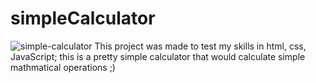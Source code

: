 # simpleCalculator
<img src="https://i.ibb.co/zntvByx/Screen-Shot-1442-06-04-at-5-48-30-AM.png" alt="simple-calculator" border="0" href="#">
This project was made to test my skills in html, css, JavaScript; this is a pretty simple calculator that would calculate simple mathmatical operations ;)

